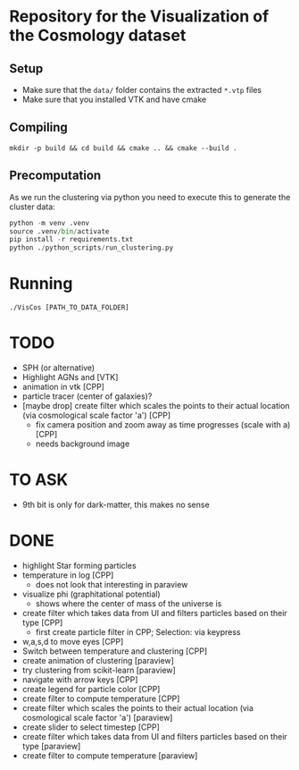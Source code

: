 
# Repository for the Visualization of the Cosmology dataset


## Setup

* Make sure that the `data/` folder contains the extracted `*.vtp` files
* Make sure that you installed VTK and have cmake

## Compiling

```
mkdir -p build && cd build && cmake .. && cmake --build .
```

## Precomputation

As we run the clustering via python you need to execute this to generate the cluster data:

```python
python -m venv .venv
source .venv/bin/activate
pip install -r requirements.txt
python ./python_scripts/run_clustering.py
```

# Running

```
./VisCos [PATH_TO_DATA_FOLDER]
```

# TODO
* SPH (or alternative)
* Highlight AGNs and [VTK]
* animation in vtk [CPP]
* particle tracer (center of galaxies)?
 * [maybe drop] create filter which scales the points to their actual location (via cosmological scale factor 'a') [CPP]
    * fix camera position and zoom away as time progresses (scale with a) [CPP]
    * needs background image

# TO ASK
* 9th bit is only for dark-matter, this makes no sense
 
# DONE
* highlight Star forming particles 
* temperature in log [CPP]
   * does not look that interesting in paraview
* visualize phi (graphitational potential)
   * shows where the center of mass of the universe is
 * create filter which takes data from UI and filters particles based on their type [CPP]
   * first create particle filter in CPP; Selection: via keypress
 * w,a,s,d to move eyes [CPP]
 * Switch between temperature and clustering [CPP]
 * create animation of clustering [paraview]
 * try clustering from scikit-learn [paraview] 
 * navigate with arrow keys [CPP]
 * create legend for particle color [CPP]
 * create filter to compute temperature [CPP]
 * create filter which scales the points to their actual location (via cosmological scale factor 'a') [paraview]
 * create slider to select timestep [CPP]
 * create filter which takes data from UI and filters particles based on their type [paraview]
 * create filter to compute temperature [paraview]

